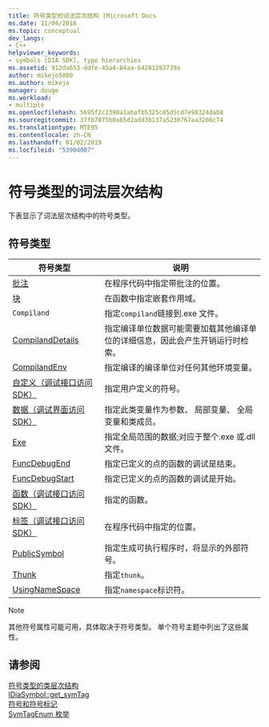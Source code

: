 ```yaml
---
title: 符号类型的词法层次结构 |Microsoft Docs
ms.date: 11/04/2016
ms.topic: conceptual
dev_langs:
- C++
helpviewer_keywords:
- symbols [DIA SDK], type hierarchies
ms.assetid: 912da653-ddfe-45a4-84aa-64281283739a
author: mikejo5000
ms.author: mikejo
manager: douge
ms.workload:
- multiple
ms.openlocfilehash: 5695f2c2398a1abafb5325c85d5cd7e98324dab8
ms.sourcegitcommit: 37fb7075b0a65d2add3b137a5230767aa3266c74
ms.translationtype: MTE95
ms.contentlocale: zh-CN
ms.lasthandoff: 01/02/2019
ms.locfileid: "53904007"
---
```

# <a name="lexical-hierarchy-of-symbol-types"></a>符号类型的词法层次结构
下表显示了词法层次结构中的符号类型。  
  
## <a name="symbol-types"></a>符号类型  
  
|符号类型|说明|  
|-----------------|-----------------|  
|[批注](../../debugger/debug-interface-access/annotation.md)|在程序代码中指定带批注的位置。|  
|[块](../../debugger/debug-interface-access/block.md)|在函数中指定嵌套作用域。|  
|`Compiland`|指定`compiland`链接到.exe 文件。|  
|[CompilandDetails](../../debugger/debug-interface-access/compilanddetails.md)|指定编译单位数据可能需要加载其他编译单位的详细信息，因此会产生开销运行时检索。|  
|[CompilandEnv](../../debugger/debug-interface-access/compilandenv.md)|指定编译的编译单位对任何其他环境变量。|  
|[自定义（调试接口访问 SDK）](../../debugger/debug-interface-access/custom-debug-interface-access-sdk.md)|指定用户定义的符号。|  
|[数据（调试界面访问 SDK）](../../debugger/debug-interface-access/data-debug-interface-access-sdk.md)|指定此类变量作为参数、 局部变量、 全局变量和类成员。|  
|[Exe](../../debugger/debug-interface-access/exe.md)|指定全局范围的数据;对应于整个.exe 或.dll 文件。|  
|[FuncDebugEnd](../../debugger/debug-interface-access/funcdebugend.md)|指定已定义的点的函数的调试是结束。|  
|[FuncDebugStart](../../debugger/debug-interface-access/funcdebugstart.md)|指定已定义的点的函数的调试是开始。|  
|[函数（调试接口访问 SDK）](../../debugger/debug-interface-access/function-debug-interface-access-sdk.md)|指定的函数。|  
|[标签（调试接口访问 SDK）](../../debugger/debug-interface-access/label-debug-interface-access-sdk.md)|在程序代码中指定的位置。|  
|[PublicSymbol](../../debugger/debug-interface-access/publicsymbol.md)|指定生成可执行程序时，将显示的外部符号。|  
|[Thunk](../../debugger/debug-interface-access/thunk.md)|指定`thunk`。|  
|[UsingNameSpace](../../debugger/debug-interface-access/usingnamespace.md)|指定`namespace`标识符。|  
  
> [!NOTE]
>  其他符号属性可能可用，具体取决于符号类型。 单个符号主题中列出了这些属性。  
  
## <a name="see-also"></a>请参阅  
 [符号类型的类层次结构](../../debugger/debug-interface-access/class-hierarchy-of-symbol-types.md)   
 [IDiaSymbol::get_symTag](../../debugger/debug-interface-access/idiasymbol-get-symtag.md)   
 [符号和符号标记](../../debugger/debug-interface-access/symbols-and-symbol-tags.md)   
 [SymTagEnum 枚举](../../debugger/debug-interface-access/symtagenum.md)